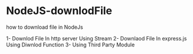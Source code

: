 # NodeJS-downlodFile
how to download file in NodeJs

1- Downlod File In http server Using Stream
2- Downlaod File In express.js Using Diwnlod Function
3- Using Third Party Module
